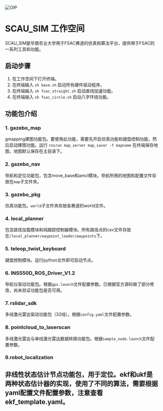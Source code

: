 ![OIP](https://github.com/luojiatao/scau_sim/assets/108130094/e92792d6-d820-4f28-8013-978381957bb2)

# SCAU_SIM 工作空间

SCAU_SIM是华南农业大学用于FSAC赛道的仿真和算法平台，提供用于FSAC的一系列工具和功能。

## 启动步骤

1. 在工作空间下打开终端。
2. 在终端输入 `sh base.sh` 启动所有硬件驱动程序。
3. 在终端输入 `sh fsac_straight.sh` 启动直线加速功能。
4. 在终端输入 `sh fsac_circle.sh` 启动八字环绕功能。

## 功能包介绍

### 1. gazebo_map

gmapping建图功能包。要使用此功能，需要先开启仿真功能和键盘控制功能，然后启动建图功能。运行 `rosrun map_server map_saver -f mapname` 在终端保存地图，地图默认保存在主目录下。

### 2. gazebo_nav

导航和定位功能包，包含move_base和amcl模块。导航所用的地图和配置文件存放在`map`子文件夹。

### 3. gazebo_pkg

仿真功能包。`world`子文件夹存放各赛道的world文件。

### 4. local_planner

包含路径加载模块和纯跟踪控制器模块。所有路径点的csv文件存放在`/local_planner/waypoint_loader/waypoints`下。

### 5. teleop_twist_keyboard

键盘控制模块。运行python文件即可启动节点。

### 6. INS550D_ROS_Driver_V1.2

导航仪驱动功能包。根据`gps.launch`文件配置参数。已根据官方源码做了部分修改，尚未验证功能包是否可用。

### 7. rslidar_sdk

多线激光雷达驱动功能包（32线）。根据`config.yaml`文件配置参数。

### 8. pointcloud_to_laserscan

多线激光雷达与单线激光雷达数据转换功能包。根据`sample_node.launch`文件配置参数。

### 9.robot_localization
非线性状态估计节点功能包，用于定位。ekf和ukf是两种状态估计器的实现，使用了不同的算法，需要根据yaml配置文件配置参数，注意查看ekf_template.yaml。
---

